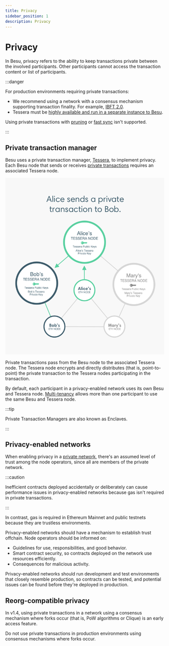 ```yaml
---
title: Privacy
sidebar_position: 1
description: Privacy
---
```


# Privacy

In Besu, privacy refers to the ability to keep transactions private between the involved participants. Other participants cannot access the transaction content or list of participants.

:::danger

For production environments requiring private transactions:

- We recommend using a network with a consensus mechanism supporting transaction finality. For example, [IBFT 2.0](../../how-to/configure/consensus/ibft.md).
- Tessera must be [highly available and run in a separate instance to Besu].

Using private transactions with [pruning] or [fast sync](../../../public-networks/reference/cli/options.md#sync-mode) isn't supported.

:::

## Private transaction manager

Besu uses a private transaction manager, [Tessera](https://docs.tessera.consensys.net/), to implement privacy. Each Besu node that sends or receives [private transactions](private-transactions/index.md) requires an associated Tessera node.

<p align="center">

![Tessera Nodes](../../../assets/images/TesseraNodes.png)

</p>

Private transactions pass from the Besu node to the associated Tessera node. The Tessera node encrypts and directly distributes (that is, point-to-point) the private transaction to the Tessera nodes participating in the transaction.

By default, each participant in a privacy-enabled network uses its own Besu and Tessera node. [Multi-tenancy](multi-tenancy.md) allows more than one participant to use the same Besu and Tessera node.

:::tip

Private Transaction Managers are also known as Enclaves.

:::

## Privacy-enabled networks

When enabling privacy in a [private network](../../get-started/system-requirements.md), there's an assumed level of trust among the node operators, since all are members of the private network.

:::caution

Inefficient contracts deployed accidentally or deliberately can cause performance issues in privacy-enabled networks because gas isn't required in private transactions.

:::

In contrast, gas is required in Ethereum Mainnet and public testnets because they are trustless environments.

Privacy-enabled networks should have a mechanism to establish trust offchain. Node operators should be informed on:

- Guidelines for use, responsibilities, and good behavior.
- Smart contract security, so contracts deployed on the network use resources efficiently.
- Consequences for malicious activity.

Privacy-enabled networks should run development and test environments that closely resemble production, so contracts can be tested, and potential issues can be found before they're deployed in production.

## Reorg-compatible privacy

In v1.4, using private transactions in a network using a consensus mechanism where forks occur (that is, PoW algorithms or Clique) is an early access feature.

Do not use private transactions in production environments using consensus mechanisms where forks occur.

<!-- Links -->

[highly available and run in a separate instance to Besu]: ../../how-to/use-privacy/tessera.md
[pruning]: ../../../public-networks/concepts/data-storage-formats.md#pruning
